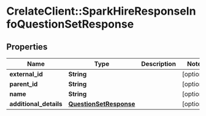 # CrelateClient::SparkHireResponseInfoQuestionSetResponse

## Properties
Name | Type | Description | Notes
------------ | ------------- | ------------- | -------------
**external_id** | **String** |  | [optional] 
**parent_id** | **String** |  | [optional] 
**name** | **String** |  | [optional] 
**additional_details** | [**QuestionSetResponse**](QuestionSetResponse.md) |  | [optional] 


